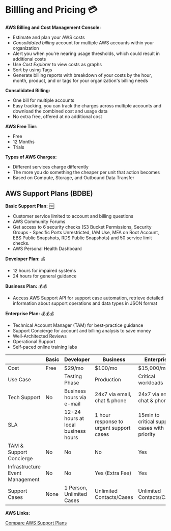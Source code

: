 # Billling and Pricing :credit_card:

**AWS Billing and Cost Management Console:**
* Estimate and plan your AWS costs
* *Consolidated billing* account for multiple AWS accounts within your organization
* Alert you when you're nearing usage thresholds, which could result in additional costs 
* Use *Cost Explorer* to view costs as graphs
* Sort by using Tags
* Generate billing reports with breakdown of your costs by the hour, month, product, and or tags for your organization's billing needs 

**Consolidated Billing:** 
* One bill for multiple accounts
* Easy tracking, you can track the charges across multiple accounts and download the combined cost and usage data
* No extra free, offered at no additional cost 

**AWS Free Tier:**
* Free
* 12 Months
* Trials

**Types of AWS Charges:**
* Different services charge differently
* The more you do something the cheaper per unit that action becomes
* Based on Compute, Storage, and Outbound Data Transfer

## AWS Support Plans (BDBE)

**Basic Support Plan:** :free:
* Customer service limited to account and billing questions
* AWS Community Forums 
* Get access to 6 security checks (S3 Bucket Permissions, Security Groups - Specific Ports Unrestricted, IAM Use, MFA on Root Account, EBS Public Snapshots, RDS Public Snapshots) and 50 service limit checks.
* AWS Personal Health Dashboard

**Developer Plan:** :moneybag:
* 12 hours for impaired systems
* 24 hours for general guidance

**Business Plan:** :moneybag::moneybag:
* Access AWS Support API for support case automation, retrieve detailed information about support operations and data types in JSON format

**Enterprise Plan:** :moneybag::moneybag::moneybag:
* Technical Account Manager (TAM) for best-practice guidance
* Support Concierge for account and billing analysis to save money
* Well-Architected Reviews
* Operational Support
* Self-paced online training labs


|                          | Basic |Developer                            | Business                                |Enterprise                                    |
| -------------------------| ------|-------------------------------------| ----------------------------------------|--------------------------------------------|
| Cost                     | Free  | $29/mo                              | $100/mo                                 | $15,000/mo                                 |
| Use Case                 |       | Testing Phase                       | Production                              | Critical workloads                         |
| Tech Support             | No    | Business hours via e-mail           | 24x7 via email, chat & phone            | 24x7 via email, chat & phone               |
| SLA                      |       | 12-24 hours at local business hours | 1 hour response to urgent support cases | 15min to critical support cases with priority |
| TAM & Support Concierge  | No    | No                                  | No                                      | Yes                                        |
| Infrastructure Event Management | No | No                              | Yes (Extra Fee)                         | Yes                                        | 
| Support Cases            | None  | 1 Person, Unlimited Cases           | Unlimited Contacts/Cases                | Unlimited Contacts/Cases                   |


**AWS Links:**

[Compare AWS Support Plans](https://aws.amazon.com/premiumsupport/plans/)
